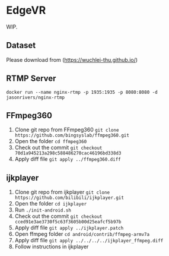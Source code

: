 # EdgeVR

WIP.

## Dataset

Please download from (https://wuchlei-thu.github.io/)

## RTMP Server

`docker run --name nginx-rtmp -p 1935:1935 -p 8080:8080 -d jasonrivers/nginx-rtmp`

## FFmpeg360

1. Clone git repo from FFmpeg360 `git clone https://github.com/bingsyslab/ffmpeg360.git`
2. Open the folder `cd ffmpeg360`
3. Check out the commit `git checkout 70d1a945213a298c588486270cac46196bd338d3`
4. Apply diff file `git apply ../ffmpeg360.diff`

## ijkplayer

1. Clone git repo from ijkplayer `git clone https://github.com/bilibili/ijkplayer.git`
2. Open the folder `cd ijkplayer`
3. Run `./init-android.sh`
4. Check out the commit `git checkout cced91e3ae3730f5c63f3605b00d25eafcf5b97b`
5. Apply diff file `git apply ../ijkplayer.patch`
6. Open ffmpeg folder `cd android/contrib/ffmpeg-armv7a`
7. Apply diff file `git apply ../../../../ijkplayer_ffmpeg.diff`
8. Follow instructions in ijkplayer

